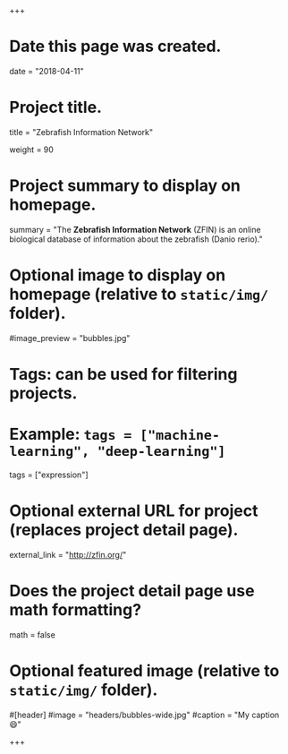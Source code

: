 +++
# Date this page was created.
date = "2018-04-11"

# Project title.
title = "Zebrafish Information Network"

weight = 90
# Project summary to display on homepage.
summary = "The **Zebrafish Information Network** (ZFIN) is an online biological database of information about the zebrafish (Danio rerio)."

# Optional image to display on homepage (relative to `static/img/` folder).
#image_preview = "bubbles.jpg"

# Tags: can be used for filtering projects.
# Example: `tags = ["machine-learning", "deep-learning"]`
tags = ["expression"]

# Optional external URL for project (replaces project detail page).
external_link = "http://zfin.org/"

# Does the project detail page use math formatting?
math = false

# Optional featured image (relative to `static/img/` folder).
#[header]
#image = "headers/bubbles-wide.jpg"
#caption = "My caption :smile:"


+++
